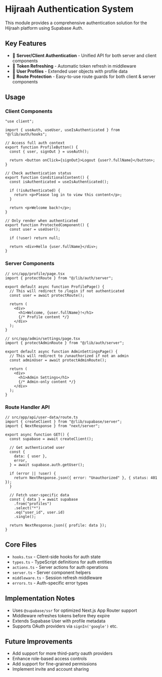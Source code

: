 # Hijraah Authentication System

This module provides a comprehensive authentication solution for the Hijraah platform using Supabase Auth.

## Key Features

- 🔐 **Server/Client Authentication** - Unified API for both server and client components
- 🔄 **Token Refreshing** - Automatic token refresh in middleware
- 👤 **User Profiles** - Extended user objects with profile data
- 🚧 **Route Protection** - Easy-to-use route guards for both client & server components

## Usage

### Client Components

```tsx
"use client";

import { useAuth, useUser, useIsAuthenticated } from "@/lib/auth/hooks";

// Access full auth context
export function ProfileButton() {
  const { user, signOut } = useAuth();

  return <button onClick={signOut}>Logout {user?.fullName}</button>;
}

// Check authentication status
export function ConditionalContent() {
  const isAuthenticated = useIsAuthenticated();

  if (!isAuthenticated) {
    return <p>Please log in to view this content</p>;
  }

  return <p>Welcome back!</p>;
}

// Only render when authenticated
export function ProtectedComponent() {
  const user = useUser();

  if (!user) return null;

  return <div>Hello {user.fullName}</div>;
}
```

### Server Components

```tsx
// src/app/profile/page.tsx
import { protectRoute } from "@/lib/auth/server";

export default async function ProfilePage() {
  // This will redirect to /login if not authenticated
  const user = await protectRoute();

  return (
    <div>
      <h1>Welcome, {user.fullName}!</h1>
      {/* Profile content */}
    </div>
  );
}

// src/app/admin/settings/page.tsx
import { protectAdminRoute } from "@/lib/auth/server";

export default async function AdminSettingsPage() {
  // This will redirect to /unauthorized if not an admin
  const adminUser = await protectAdminRoute();

  return (
    <div>
      <h1>Admin Settings</h1>
      {/* Admin-only content */}
    </div>
  );
}
```

### Route Handler API

```tsx
// src/app/api/user-data/route.ts
import { createClient } from "@/lib/supabase/server";
import { NextResponse } from "next/server";

export async function GET() {
  const supabase = await createClient();

  // Get authenticated user
  const {
    data: { user },
    error,
  } = await supabase.auth.getUser();

  if (error || !user) {
    return NextResponse.json({ error: "Unauthorized" }, { status: 401 });
  }

  // Fetch user-specific data
  const { data } = await supabase
    .from("profiles")
    .select("*")
    .eq("user_id", user.id)
    .single();

  return NextResponse.json({ profile: data });
}
```

## Core Files

- `hooks.tsx` - Client-side hooks for auth state
- `types.ts` - TypeScript definitions for auth entities
- `actions.ts` - Server actions for auth operations
- `server.ts` - Server component helpers
- `middleware.ts` - Session refresh middleware
- `errors.ts` - Auth-specific error types

## Implementation Notes

- Uses `@supabase/ssr` for optimized Next.js App Router support
- Middleware refreshes tokens before they expire
- Extends Supabase User with profile metadata
- Supports OAuth providers via `signIn('google')` etc.

## Future Improvements

- Add support for more third-party oauth providers
- Enhance role-based access controls
- Add support for fine-grained permissions
- Implement invite and account sharing
